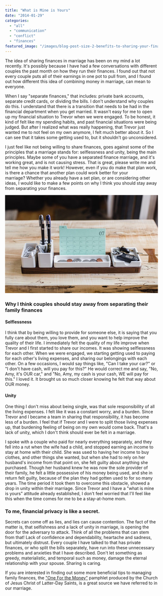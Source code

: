 ```yaml
---
title: "What is Mine is Yours"
date: "2014-01-29"
categories: 
  - "all"
  - "communication"
  - "conflict"
  - "finances"
featured_image: "/images/blog-post-size-2-benefits-to-sharing-your-finances.png"
---
```


The idea of sharing finances in marriage has been on my mind a lot recently. It's possibly because I have had a few conversations with different couples the past month on how they run their finances. I found out that not every couple puts all of their earnings in one pot to pull from, and I found out how different this idea of combining money in marriage, can mean to everyone.

When I say "separate finances," that includes: private bank accounts, separate credit cards, or dividing the bills. I don't understand why couples do this. I understand that there is a transition that needs to be had in the financial department when you get married. It wasn't easy for me to open up my financial situation to Trevor when we were engaged. To be honest, it kind of felt like my spending habits, and past financial situations were being judged. But after I realized what was really happening, that Trevor just wanted me to not feel on my own anymore, I felt much better about it. So I can see that it takes some getting used to, but it shouldn't go unconsidered.

I just feel like not being willing to share finances, goes against some of the principles that a marriage stands for: selflessness and unity, being the main principles. Maybe some of you have a separated finance marriage, and it's working great, and is not causing stress. That is great, please write me and tell me how you make it work! However, even if you do make that plan work, is there a chance that another plan could work better for your marriage? Whether you already have a set plan, or are considering other ideas, I would like to make a few points on why I think you should stay away from separating your finances.

![sharing incomes in marriage, sharing the finances, combining accounts in marriage](/images/jeff-sheldon-271733.jpg)

### Why I think couples should stay away from separating their family finances

#### Selflessness

I think that by being willing to provide for someone else, it is saying that you fully care about them, you love them, and you want to help improve the quality of their life. I immediately felt the quality of my life improve when Trevor and I first started to share our incomes. It was showing selflessness for each other. When we were engaged, we starting getting used to paying for each other's living expenses, and sharing our belongings with each other. On a few occasions, I would say things like, "Can I take your car?" or "I don't have cash, will you pay for this?" He would correct me and say, "No, Amy, it's OUR car," and "No, Amy, my cash is your cash, WE will pay for this." I loved it. It brought us so much closer knowing he felt that way about OUR money.

#### Unity

One thing I don't miss about being single, was that sole responsibility of all the living expenses. I felt like it was a constant worry, and a burden. Since Trevor and I became a team in sharing that responsibility, it has become less of a burden. I feel that if Trevor and I were to split those living expenses up, that burdening feeling of being on my own would come back. That's a lack of unity, which I don't think should ever be felt in a marriage.

I spoke with a couple who paid for nearly everything separately, and they fell into a rut when the wife had a child, and stopped earning an income to stay at home with their child. She was used to having her income to buy clothes, and other things she wanted, but when she had to rely on her husband's income from that point on, she felt guilty about anything she purchased. Though her husband knew he was now the sole provider of their family, he felt a little possessive of his money being used, and she in return felt guilty, because of the plan they had gotten used to for so many years. The time period it took them to overcome this obstacle, showed a drop in unity within their marriage. Since Trevor and I have a "what is mine is yours" attitude already established, I don't feel worried that I'll feel like this when the time comes for me to be a stay-at-home mom.

### To me, financial privacy is like a secret.

Secrets can come off as lies, and lies can cause contention. The fact of the matter is, that selfishness and a lack of unity in marriage, is opening the door for the adversary to attack. Think of all the problems that can stem from that! Lack of confidence and dependability, heartache and sadness, but ultimately distrust. Every couple I have talked to that has private finances, or who split the bills separately, have run into these unnecessary problems and anxieties that I have described. Don't let something as greedy, materialistic, and temporal such as money, damage the eternal relationship with your spouse. Sharing is caring.

If you are interested in finding out some more beneficial tips to managing family finances, the ["One For the Money"](https://www.lds.org/ensign/2007/09/one-for-the-money?lang=eng) pamphlet produced by the Church of Jesus Christ of Latter-Day Saints, is a great source we have referred to in our marriage.

